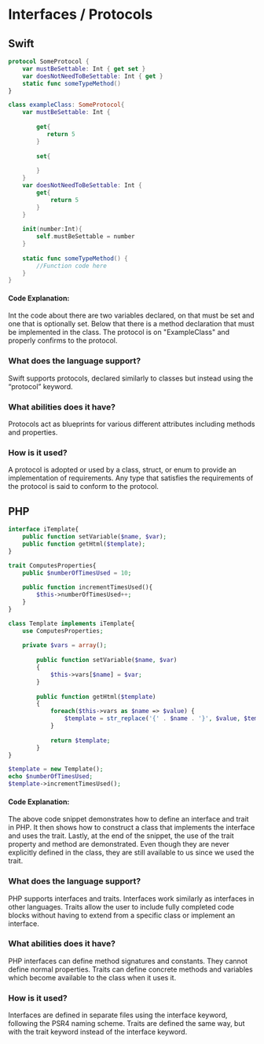# Interfaces / Protocols

## Swift
```swift
protocol SomeProtocol {
    var mustBeSettable: Int { get set }
    var doesNotNeedToBeSettable: Int { get }
    static func someTypeMethod()
}

class exampleClass: SomeProtocol{
    var mustBeSettable: Int {
        
        get{
           return 5
        }
        
        set{
        
        }
    }
    var doesNotNeedToBeSettable: Int {
        get{
            return 5
        }
    }
    
    init(number:Int){
        self.mustBeSettable = number
    }
    
    static func someTypeMethod() {
        //Function code here
    }
}
```
#### Code Explanation:

Int the code about there are two variables declared, on that must be set and one that is optionally set. Below that there is a method declaration that must be implemented in the class. The protocol is on "ExampleClass" and properly confirms to the protocol.

### What does the language support?
Swift supports protocols, declared similarly to classes but instead using the “protocol” keyword.
### What abilities does it have?
Protocols act as blueprints for various different attributes including methods and properties.
### How is it used?
A protocol is adopted or used by a class, struct, or enum to provide an implementation of requirements. Any type that satisfies the requirements of the protocol is said to conform to the protocol.

## PHP
```php
interface iTemplate{
    public function setVariable($name, $var);
    public function getHtml($template);
}

trait ComputesProperties{
    public $numberOfTimesUsed = 10;
    
    public function incrementTimesUsed(){
        $this->numberOfTimesUsed++;
    }
}

class Template implements iTemplate{
    use ComputesProperties;
    
    private $vars = array();
      
        public function setVariable($name, $var)
        {
            $this->vars[$name] = $var;
        }
      
        public function getHtml($template)
        {
            foreach($this->vars as $name => $value) {
                $template = str_replace('{' . $name . '}', $value, $template);
            }
     
            return $template;
        }
}

$template = new Template();
echo $numberOfTimesUsed;
$template->incrementTimesUsed();
```
#### Code Explanation:
The above code snippet demonstrates how to define an interface and
trait in PHP. It then shows how to construct a class that implements
the interface and uses the trait. Lastly, at the end of the snippet, the
use of the trait property and method are demonstrated. Even though they
are never explicitly defined in the class, they are still available to us
since we used the trait.

### What does the language support?
PHP supports interfaces and traits. 
Interfaces work similarly as interfaces in other languages. 
Traits allow the user to include fully completed code blocks without 
having to extend from a specific class or implement an interface.

### What abilities does it have?
PHP interfaces can define method signatures and constants. 
They cannot define normal properties. Traits can define concrete 
methods and variables which become available to the class when it uses it.

### How is it used?
Interfaces are defined in separate files using the interface keyword, 
following the PSR4 naming scheme. Traits are defined the same way,
but with the trait keyword instead of the interface keyword.